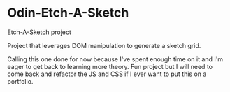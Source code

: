 # Odin-Etch-A-Sketch

Etch-A-Sketch project

Project that leverages DOM manipulation to generate a sketch grid.

Calling this one done for now because I've spent enough time on it and I'm eager to get back to learning more theory. Fun project but I will need to come back and refactor the JS and CSS if I ever want to put this on a portfolio. 



